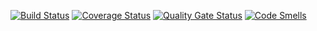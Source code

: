 [![Build Status](https://travis-ci.org/zeropointsix/help.svg?branch=master)](https://travis-ci.org/zeropointsix/help/)
[![Coverage Status](https://coveralls.io/repos/github/zeropointsix/help/badge.svg?branch=master)](https://coveralls.io/github/zeropointsix/help?branch=master)
[![Quality Gate Status](https://sonarcloud.io/api/project_badges/measure?project=help_me_for_fuck_sake&metric=alert_status)](https://sonarcloud.io/dashboard?id=help_me_for_fuck_sake)
[![Code Smells](https://sonarcloud.io/api/project_badges/measure?project=help_me_for_fuck_sake&metric=code_smells)](https://sonarcloud.io/dashboard?id=help_me_for_fuck_sake)
